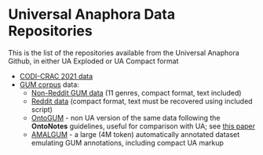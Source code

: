 # Universal Anaphora Data Repositories #

This is the list of the repositories available from the Universal Anaphora Github, in either UA Exploded or UA Compact format

* [CODI-CRAC 2021 data](https://github.com/UniversalAnaphora/CODI-CRAC21) 
* [GUM corpus](https://corpling.uis.georgetown.edu/gum/) data:
  * [Non-Reddit GUM data](https://github.com/universalDependencies/UD_English-GUM/) (11 genres, compact format, text included)
  * [Reddit data](https://github.com/universalDependencies/UD_English-GUMReddit/) (compact format, text must be recovered using included script)
  * [OntoGUM](https://github.com/amir-zeldes/gum/tree/master/coref/ontogum) - non UA version of the same data following the **OntoNotes** guidelines, useful for comparison with UA; see [this paper](https://aclanthology.org/2021.crac-1.15/)
  * [AMALGUM](https://github.com/gucorpling/amalgum/) - a large (4M token) automatically annotated dataset emulating GUM annotations, including compact UA markup
